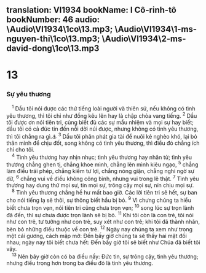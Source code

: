 translation: VI1934
bookName: I Cô-rinh-tô 
bookNumber: 46
audio: \Audio\VI1934\1co\13.mp3; \Audio\VI1934\1-ms-nguyen-thi\1co\13.mp3; \Audio\VI1934\2-ms-david-dong\1co\13.mp3
-------

<div class="title"><h1>13</h1><h3>Sự yêu thương</h3></div>
<span class="verse 1co_13_1"> <sup>1</sup> Dầu tôi nói được các thứ tiếng loài người và thiên sứ, nếu không có tình yêu thương, thì tôi chỉ như đồng kêu lên hay là chập chỏa vang tiếng. </span>
<span class="verse 1co_13_2"><sup>2</sup> Dầu tôi được ơn nói tiên tri, cùng biết đủ các sự mầu nhiệm và mọi sự hay biết; dầu tôi có cả đức tin đến nỗi dời núi được, nhưng không có tình yêu thương, thì tôi chẳng ra gì.<a data-toggle="tooltip" data-placement="bottom" title="Mat 17:20; 21:21; Mac 11:23">⚓</a></span>
<span class="verse 1co_13_3"><sup>3</sup> Dầu tôi phân phát gia tài để nuôi kẻ nghèo khó, lại bỏ thân mình để chịu đốt, song không có tình yêu thương, thì điều đó chẳng ích chi cho tôi. <br/></span>
<span class="verse 1co_13_4"> <sup>4</sup> Tình yêu thương hay nhịn nhục; tình yêu thương hay nhân từ; tình yêu thương chẳng ghen tị, chẳng khoe mình, chẳng lên mình kiêu ngạo, </span>
<span class="verse 1co_13_5"><sup>5</sup> chẳng làm điều trái phép, chẳng kiếm tư lợi, chẳng nóng giận, chẳng nghi ngờ sự dữ, </span>
<span class="verse 1co_13_6"><sup>6</sup> chẳng vui về điều không công bình, nhưng vui trong lẽ thật. </span>
<span class="verse 1co_13_7"><sup>7</sup> Tình yêu thương hay dung thứ mọi sự, tin mọi sự, trông cậy mọi sự, nín chịu mọi sự. <br/></span>
<span class="verse 1co_13_8"> <sup>8</sup> Tình yêu thương chẳng hề hư mất bao giờ. Các lời tiên tri sẽ hết, sự ban cho nói tiếng lạ sẽ thôi, sự thông biết hầu bị bỏ. </span>
<span class="verse 1co_13_9"><sup>9</sup> Vì chưng chúng ta hiểu biết chưa trọn vẹn, nói tiên tri cũng chưa trọn vẹn; </span>
<span class="verse 1co_13_10"><sup>10</sup> song lúc sự trọn lành đã đến, thì sự chưa được trọn lành sẽ bị bỏ. </span>
<span class="verse 1co_13_11"><sup>11</sup> Khi tôi còn là con trẻ, tôi nói như con trẻ, tư tưởng như con trẻ, suy xét như con trẻ; khi tôi đã thành nhân, bèn bỏ những điều thuộc về con trẻ. </span>
<span class="verse 1co_13_12"><sup>12</sup> Ngày nay chúng ta xem như trong một cái gương, cách mập mờ: Đến bấy giờ chúng ta sẽ thấy hai mặt đối nhau; ngày nay tôi biết chưa hết: Đến bấy giờ tôi sẽ biết như Chúa đã biết tôi vậy. <br/></span>
<span class="verse 1co_13_13"> <sup>13</sup> Nên bây giờ còn có ba điều nầy: Đức tin, sự trông cậy, tình yêu thương; nhưng điều trọng hơn trong ba điều đó là tình yêu thương. <br/></span>
